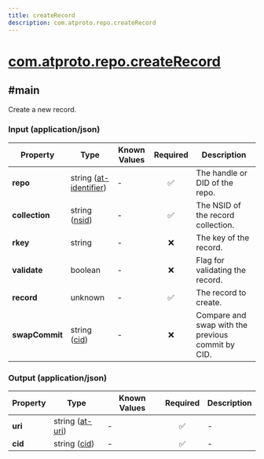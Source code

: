 ```yaml
---
title: createRecord
description: com.atproto.repo.createRecord
---
```


# [com.atproto.repo.createRecord](https://github.com/myConsciousness/atproto.dart/blob/main/lexicons/com/atproto/repo/createRecord.json)

## #main

Create a new record.

### Input (application/json)

| Property | Type | Known Values | Required | Description |
| --- | --- | --- | :---: | --- |
| **repo** | string ([at-identifier](https://atproto.com/specs/lexicon#at-identifier)) | - | ✅ | The handle or DID of the repo. |
| **collection** | string ([nsid](https://atproto.com/specs/nsid)) | - | ✅ | The NSID of the record collection. |
| **rkey** | string | - | ❌ | The key of the record. |
| **validate** | boolean | - | ❌ | Flag for validating the record. |
| **record** | unknown | - | ✅ | The record to create. |
| **swapCommit** | string ([cid](https://atproto.com/specs/repository#cid-formats)) | - | ❌ | Compare and swap with the previous commit by CID. |

### Output (application/json)

| Property | Type | Known Values | Required | Description |
| --- | --- | --- | :---: | --- |
| **uri** | string ([at-uri](https://atproto.com/specs/at-uri-scheme)) | - | ✅ | - |
| **cid** | string ([cid](https://atproto.com/specs/repository#cid-formats)) | - | ✅ | - |
